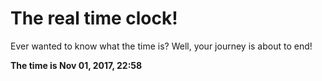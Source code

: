 # The real time clock!

Ever wanted to know what the time is? Well, your journey is about to end!

**The time is Nov 01, 2017, 22:58**
